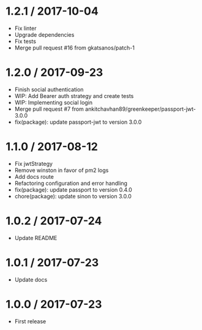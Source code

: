 
1.2.1 / 2017-10-04
==================

  * Fix linter
  * Upgrade dependencies
  * Fix tests
  * Merge pull request #16 from gkatsanos/patch-1

1.2.0 / 2017-09-23
==================

  * Finish social authentication
  * WIP: Add Bearer auth strategy and create tests
  * WIP: Implementing social login
  * Merge pull request #7 from ankitchavhan89/greenkeeper/passport-jwt-3.0.0
  * fix(package): update passport-jwt to version 3.0.0

1.1.0 / 2017-08-12
==================

  * Fix jwtStrategy
  * Remove winston in favor of pm2 logs
  * Add docs route
  * Refactoring configuration and error handling
  * fix(package): update passport to version 0.4.0
  * chore(package): update sinon to version 3.0.0

1.0.2 / 2017-07-24
==================

  * Update README

1.0.1 / 2017-07-23
==================

  * Update docs

1.0.0 / 2017-07-23
==================

  * First release

